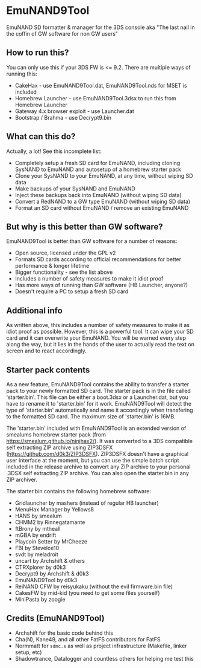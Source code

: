 # EmuNAND9Tool
EmuNAND SD formatter & manager for the 3DS console
aka "The last nail in the coffin of GW software for non GW users"

## How to run this?
You can only use this if your 3DS FW is <= 9.2. There are multiple ways of running this:
* CakeHax - use EmuNAND9Tool.dat, EmuNAND9Tool.nds for MSET is included
* Homebrew Launcher - use EmuNAND9Tool.3dsx to run this from Homebrew Launcher
* Gateway 4.x browser exploit - use Launcher.dat
* Bootstrap / Brahma - use Decrypt9.bin

## What can this do?
Actually, a lot! See this incomplete list:
* Completely setup a fresh SD card for EmuNAND, including cloning SysNAND to EmuNAND and autosetup of a homebrew starter pack
* Clone your SysNAND to your EmuNAND, at any time, without wiping SD data
* Make backups of your SysNAND and EmuNAND
* Inject these backups back into EmuNAND (without wiping SD data)
* Convert a RedNAND to a GW type EmuNAND (without wiping SD data)
* Format an SD card without EmuNAND / remove an existing EmuNAND

## But why is this better than GW software?
EmuNAND9Tool is better than GW software for a number of reasons:
* Open source, licensed under the GPL v2
* Formats SD cards according to official recommendations for better performance & longer lifetime
* Bigger functionality - see the list above
* Includes a number of safety measures to make it idiot proof
* Has more ways of running than GW software (HB Launcher, anyone?)
* Doesn't require a PC to setup a fresh SD card

## Additional info
As written above, this includes a number of safety measures to make it as idiot proof as possible. However, this is a powerful tool. It can wipe your SD card and it can overwrite your EmuNAND. You will be warned every step along the way, but it lies in the hands of the user to actually read the text on screen and to react accordingly.

## Starter pack contents
As a new feature, EmuNAND9Tool contains the ability to transfer a starter pack to your newly formatted SD card. The starter pack is in the file called 'starter.bin'. This file can be either a boot.3dsx or a Launcher.dat, but you have to rename it to 'starter.bin' for it work. EmuNAND9Tool will detect the type of 'starter.bin' automatically and name it accordingly when transfering to the formatted SD card. The maximum size of 'starter.bin' is 16MB.

The 'starter.bin' included with EmuNAND9Tool is an extended version of smealums homebrew starter pack (from https://smealum.github.io/ninjhax2/). It was converted to a 3DS compatible self extracting ZIP archive using ZIP3DSFX (https://github.com/d0k3/ZIP3DSFX). ZIP3DSFX doesn't have a graphical user interface at the moment, but you can use the simple batch script included in the release archive to convert any ZIP archive to your personal .3DSX self extracting ZIP archive. You can also open the starter.bin in any ZIP archiver.

The starter.bin contains the following homebrew software:
* Gridlauncher by mashers (instead of regular HB launcher)
* MenuHax Manager by Yellows8
* HANS by smealum
* CHMM2 by Rinnegatamante
* ftBrony by mtheall
* mGBA by endrift
* Playcoin Setter by MrCheeze
* FBI by SteveIce10
* svdt by meladroit
* uncart by Archshift & others
* CTRXplorer by d0k3
* Decrypt9 by Archshift & d0k3
* EmuNAND9Tool by d0k3
* ReiNAND CFW by reisyukaku (without the evil firmware.bin file)
* CakesFW by mid-kid (you need to get some files yourself)
* MiniPasta by zoogie

## Credits (EmuNAND9Tool)
* Archshift for the basic code behind this
* Cha(N), Kane49, and all other FatFS contributors for FatFS
* Normmatt for `sdmc.s` as well as project infrastructure (Makefile, linker setup, etc)
* Shadowtrance, Datalogger and countless others for helping me test this
